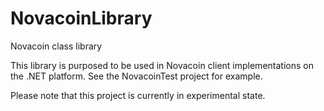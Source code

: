 # NovacoinLibrary
Novacoin class library

This library is purposed to be used in Novacoin client implementations on the .NET platform. See the NovacoinTest project for example.

Please note that this project is currently in experimental state.
